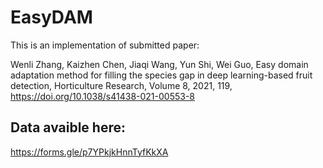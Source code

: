 # EasyDAM
This is an implementation of submitted paper:  

Wenli Zhang, Kaizhen Chen, Jiaqi Wang, Yun Shi, Wei Guo, Easy domain adaptation method for filling the species gap in deep learning-based fruit detection, Horticulture Research, Volume 8, 2021, 119, https://doi.org/10.1038/s41438-021-00553-8

## Data avaible here:
https://forms.gle/p7YPkjkHnnTyfKkXA

